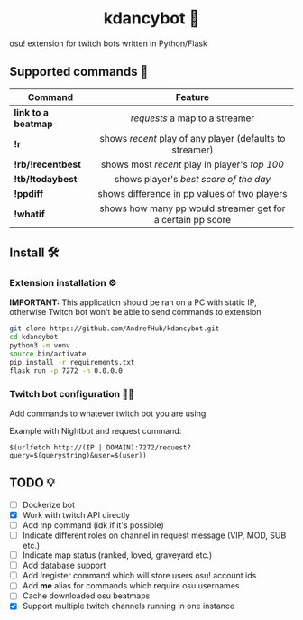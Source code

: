 <h1 align="center">kdancybot 🤖</h1>

osu! extension for twitch bots written in Python/Flask
## Supported commands 🤯
|Command|Feature|
|--|:--:|
|**link to a beatmap**|_requests_ a map to a streamer|
|**!r**               |shows _recent_ play of any player (defaults to streamer)|
|**!rb/!recentbest**  |shows most _recent_ play in player's _top 100_|
|**!tb/!todaybest**   |shows player's _best score of the day_|
|**!ppdiff**          |shows difference in pp values of two players|
|**!whatif**          |shows how many pp would streamer get for a certain pp score|

## Install 🛠️
### Extension installation ⚙️
**IMPORTANT:** This application should be ran on a PC with static IP, otherwise Twitch bot won't be able to send commands to extension 
```bash
git clone https://github.com/AndrefHub/kdancybot.git
cd kdancybot
python3 -m venv .
source bin/activate
pip install -r requirements.txt
flask run -p 7272 -h 0.0.0.0
```
### Twitch bot configuration 👨‍💻
Add commands to whatever twitch bot you are using

Example with Nightbot and request command:
```
$(urlfetch http://(IP | DOMAIN):7272/request?query=$(querystring)&user=$(user))
```
## TODO 💡
* [ ] Dockerize bot
* [x] Work with twitch API directly
* [ ] Add !np command (idk if it's possible)
* [ ] Indicate different roles on channel in request message (VIP, MOD, SUB etc.)
* [ ] Indicate map status (ranked, loved, graveyard etc.)
* [ ] Add database support
* [ ] Add !register command which will store users osu! account ids
* [ ] Add **me** alias for commands which require osu usernames
* [ ] Cache downloaded osu beatmaps
* [x] Support multiple twitch channels running in one instance
